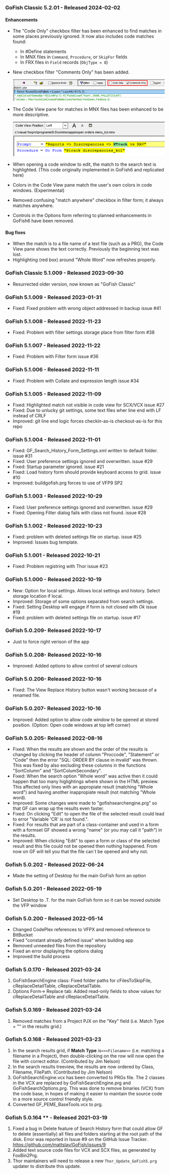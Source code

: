 ### GoFish Classic 5.2.01 - Released 2024-02-02

#### Enhancements
* The "Code Only" checkbox filter has been enhanced to find matches in some places previously ignored. It now also includes code matches found:
    * In #Define statements
    * In MNX files in `Command`, `Procedure`, or `SkipFor` fields
    * In FRX files in `Field` records (`ObjType = 8`)
* New checkbox filter "Comments Only" has been added.

    ![](images/CommentsOnly.png)
* The Code View pane for matches in MNX files has been enhanced to be more descriptive.

    ![](images/CodeViewFor%20MNX.png)
* When opening a code window to edit, the match to the search text is highlighted.  (This code originally implemented in GoFish6 and replicated here)
* Colors in the Code View pane match the user's own colors in code windows. (Experimental)
* Removed confusing "match anywhere" checkbox in filter form; it always matches anywhere.
* Controls in the Options form referring to planned enhancements in GoFish6 have been removed.

#### Bug fixes
* When the match is to a file name of a text file (such as a PRG), the Code View pane shows the text correctly.  Previously the beginning text was lost.
* Highlighting (red box) around "Whole Word" now refreshes properly.

### GoFish Classic 5.1.009 - Released 2023-09-30
* Resurrected older version, now known as "GoFish Classic"

### GoFish 5.1.009 - Released 2023-01-31
* Fixed: Fixed problem with wrong object addressed in backup issue #41

### GoFish 5.1.008 - Released 2022-11-23
* Fixed: Problem with filter settings storage place from filter form #38

### GoFish 5.1.007 - Released 2022-11-22
* Fixed: Problem with Filter form issue #36

### GoFish 5.1.006 - Released 2022-11-11
* Fixed: Problem with Collate and expression length issue #34

### GoFish 5.1.005 - Released 2022-11-09
* Fixed: Highlighted match not visible in code view for SCX/VCX issue #27 
* Fixed: Due to unlucky git settings, some text files wher line end with LF instead of CRLF
* Improved: git line end logic forces checkin-as-is checkout-as-is for this repo

### GoFish 5.1.004 - Released 2022-11-01
* Fixed: GF_Search_History_Form_Settings.xml written to default folder. issue #31 
* Fixed: User preference settings ignored and overwritten. issue #29 
* Fixed: Startup parameter ignored. issue #21
* Fixed: Load history form should provide keyboard access to grid. issue #10
* Improved: buildgofish.prg forces to use of VFP9 SP2

### GoFish 5.1.003 - Released 2022-10-29
* Fixed: User preference settings ignored and overwritten. issue #29
* Fixed: Opening Filter dialog fails with class not found. issue #28

### GoFish 5.1.002 - Released 2022-10-23
* Fixed: problem with deleted settings file on startup. issue #25
* Improved: Issues bug template.

### GoFish 5.1.001 - Released 2022-10-21
* Fixed: Problem registring with Thor  issue #23

### GoFish 5.1.000 - Released 2022-10-19
* New: Option for local settings. Allows local settings and history. Select storage location if local.
* Improved: Storage of some options separated from search settings.
* Fixed: Setting Desktop will engage if form is not closed with *Ok*  issue #19
* Fixed: problem with deleted settings file on startup. issue #17

### GoFish 5.0.209- Released 2022-10-17
* Just to force right verison of the app

### GoFish 5.0.208- Released 2022-10-16
* Improved: Added options to allow control of several colours

### GoFish 5.0.206- Released 2022-10-16
* Fixed: The View Replace History button wasn't working because of a renamed file.

### GoFish 5.0.207- Released 2022-10-16
* Improved: Added option to allow code window to be opened at stored position. (Option: Open code windows at top left corner)

### GoFish 5.0.205- Released 2022-08-16
* Fixed: When the results are shown and the order of the results is changed by clicking the header of column "Proccode", "Statement" or "Code" then the error "SQL: ORDER BY clause in invalid" was thrown. This was fixed by also excluding these columns in the functions "SortColumn" and "SortColumSecondary".
* Fixed: When the search option "Whole word" was active then it could happen that too many higlightings where shown in the HTML preview. This affected only lines with an appropiate result (matching "Whole word") and having another inappropiate result (not matching "Whole word).
* Improved: Some changes were made to "gofishsearchengine.prg" so that GF can wrap up the results even faster.
* Fixed: On clicking "Edit" to open the file of the selected result could lead to error "Variable 'CR' is not found.".
* Fixed: For results that are part of a class-container and used in a form with a formset GF showed a wrong "name" (or you may call it "path") in the results. 
* Improved: When clicking "Edit" to open a form or class of the selected result and this file could not be opened then nothing happened. From now on GF will tell you that the file can´t be opened and why not.

### Gofish 5.0.202 - Released 2022-06-24
* Made the setting of Desktop for the main GoFish form an option

### Gofish 5.0.201 - Released 2022-05-19
* Set Desktop to .T. for the main GoFish form so it can be moved outside the VFP window

### Gofish 5.0.200 - Released 2022-05-14
* Changed CodePlex references to VFPX and removed reference to BitBucket
* Fixed "constant already defined issue" when building app
* Removed unneeded files from the repository
* Fixed an error displaying the options dialog
* Improved the build process

### Gofish 5.0.170 - Released 2021-03-24
1. GoFishSearchEngine class: Fixed folder paths for cFilesToSkipFile, cReplaceDetailTable, cReplaceDetailTable.
2. Options Form-> Replace tab: Added read-only fields to show values for cReplaceDetailTable and cReplaceDetailTable.

### Gofish 5.0.169 - Released 2021-03-24
1. Removed matches from a Project PJX on the "Key" field (i.e. Match Type = "<Key>" in the results grid.)

### Gofish 5.0.168 - Released 2021-03-23
1. In the search results grid, if **Match Type** is`<<<Filename>>` (i.e. matching a filename in a Project), then double-clicking on the row will now open the file with correct editor. (Contributed by Jim Nelson)
2. In the search results treeview, the results are now ordered by Class, Filename, FilePath. (Contributed by Jim Nelson)
3. GoFishSearchEngine.vcx has been converted to PRGs file. The 2 classes in the VCX are replaced by GoFishSearchEngine.prg and GoFishSearchOptions.prg. This was done to remove binaries (VCX) from the code base, in hopes of making it easier to maintain the source code in a more source control friendly style.
4. Converted GF_PEME_BaseTools.vcx to prg.

### Gofish 5.0.164 ** - Released 2021-03-19
1. Fixed a bug in Delete feature of Search History form that could allow GF to delete (essentially) all files and folders starting at the root path of the disk. Error was reported in Issue #9 on the GitHub Issue Tracker. https://github.com/mattslay/GoFish/issues/9
2. Added text source code files for VCX and SCX files, as generated by FoxBin2Prg.
3. Thor maintainers will need to release a new `Thor_Update_GoFish5.prg` updater to distribute this update.

